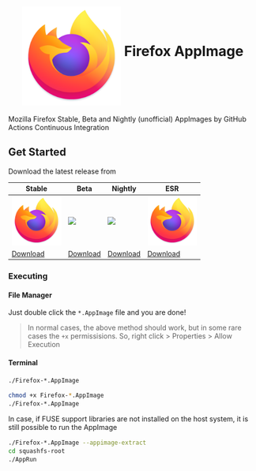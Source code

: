 <h1 align="center">
	<img src="firefox.png" alt="Firefox" height=200 width=200 align="middle">
	Firefox AppImage
</h1>

Mozilla Firefox Stable, Beta and Nightly (unofficial) AppImages by GitHub Actions Continuous Integration

## Get Started

Download the latest release from

| Stable | Beta | Nightly | ESR |
| ------- | --------- | --------| ------ | 
| <img src="firefox.png" height=100> | <img src="https://mozilla.org/media/protocol/img/logos/firefox/browser/beta/logo-lg.160afbe8e73f.png" height=100>  | <img src="https://upload.wikimedia.org/wikipedia/commons/b/b4/Firefox_Nightly_logo%2C_2019.svg" height=100> | <img src="firefox.png" height=100> |
| [Download](https://github.com/srevinsaju/Firefox-AppImage/releases/tag/stable) | [Download](https://github.com/srevinsaju/Firefox-AppImage/releases/tag/beta) | [Download](https://github.com/srevinsaju/Firefox-AppImage/releases/tag/nightly) | [Download](https://github.com/srevinsaju/Firefox-AppImage/releases/tag/esr)


### Executing
#### File Manager
Just double click the `*.AppImage` file and you are done!

> In normal cases, the above method should work, but in some rare cases
the `+x` permissisions. So, right click > Properties > Allow Execution

#### Terminal 
```bash
./Firefox-*.AppImage
```
```bash
chmod +x Firefox-*.AppImage
./Firefox-*.AppImage
```

In case, if FUSE support libraries are not installed on the host system, it is 
still possible to run the AppImage

```bash
./Firefox-*.AppImage --appimage-extract
cd squashfs-root
./AppRun
```


